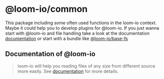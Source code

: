 # @loom-io/common

This package including some often used functions in the loom-io context. Maybe it could help you to develop plugins for @loom-io. If you just wanna start with @loom-io and file handling take a look at the documentation [documentation](https://loom-io.cotton-coding.com/core/setup) or start with a bundle like [@loom-io/base-fs](https://www.npmjs.com/package/@loom-io/base-fs)

## Documentation of @loom-io

> loom-io will help you reading files of any size from different source more easily. See [documentation](https://loom-io.cotton-coding.com) for more details.
